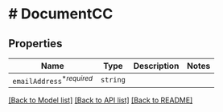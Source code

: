 # # DocumentCC



## Properties

Name | Type | Description | Notes
------------ | ------------- | ------------- | -------------
| `emailAddress`<sup>*_required_</sup> | ```string``` |   |  |

[[Back to Model list]](../README.md#models) [[Back to API list]](../README.md#api-endpoints) [[Back to README]](../README.md)
